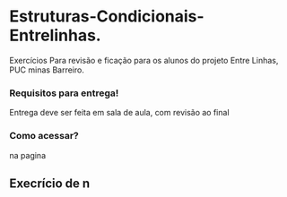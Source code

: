 # Estruturas-Condicionais-Entrelinhas.

Exercícios Para revisão e ficação para os alunos do projeto Entre Linhas, PUC minas Barreiro.

### Requisitos para entrega!

Entrega deve ser feita em sala de aula, com revisão ao final

### Como acessar?

na pagina 

## Execrício de n
